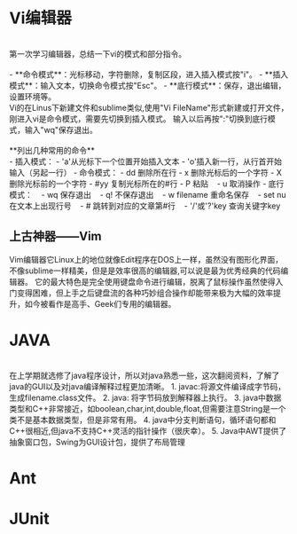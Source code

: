 <h1>Vi编辑器</h1>
<br>
第一次学习编辑器，总结一下vi的模式和部分指令。<br><br>
- **命令模式**：光标移动，字符删除，复制区段，进入插入模式按"i"。
- **插入模式**：输入文本，切换命令模式按"Esc"。
- **底行模式**：保存，退出编辑，设置环境等。
<br>
Vi的在Linus下新建文件和sublime类似,使用"Vi FileName"形式新建或打开文件，刚进入vi是命令模式，需要先切换到插入模式。
输入以后再按":"切换到底行模式，输入"wq"保存退出。<br>
<br>
**列出几种常用的命令** <br>
- 插入模式：
    - 'a'从光标下一个位置开始插入文本 
    - 'o'插入新一行，从行首开始输入（另起一行）
- 命令模式：
    - dd 删除所在行 
    - x 删除光标后的一个字符
    - X 删除光标前的一个字符
    - #yy 复制光标所在的#行
    - P 粘贴
    - u 取消操作
- 底行模式：
    - wq 保存退出
    - q! 不保存退出
    - w filename 重命名保存
    - set nu 在文本上出现行号
    - # 跳转到对应的文章第#行
    - '/'或'?'key 查询关键字key
<br>
<h2>上古神器——Vim</h2>
Vim编辑器它Linux上的地位就像Edit程序在DOS上一样，虽然没有图形化界面，不像sublime一样精美，但是是效率很高的编辑器,可以说是最为优秀经典的代码编辑器。
它的最大特色是完全使用键盘命令进行编辑，脱离了鼠标操作虽然使得入门变得困难，但上手之后键盘流的各种巧妙组合操作却能带来极为大幅的效率提升，如今被看作是高手、Geek们专用的编辑器。
<h1>JAVA</h1>
<br>
在上学期就选修了java程序设计，所以对java熟悉一些，这次翻阅资料，了解了java的GUI以及对java编译解释过程更加清晰。
1. javac:将源文件编译成字节码，生成filename.class文件。
2. java: 将字节码放到解释器上执行。
3. java中数据类型和C++非常接近，如boolean,char,int,double,float,但需要注意String是一个类不是基本数据类型，但是非常有用。
4. java中分支判断语句，循环语句都和C++很相近,但java不支持C++灵活的指针操作（很庆幸）。
5. Java中AWT提供了抽象窗口包，Swing为GUI设计包，提供了布局管理
<h1>Ant</h1>
<h1>JUnit</h1>
